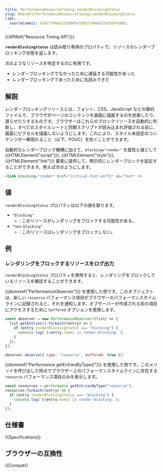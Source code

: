 ```yaml
---
title: PerformanceResourceTiming.renderBlockingStatus
slug: Web/API/PerformanceResourceTiming/renderBlockingStatus
l10n:
  sourceCommit: b3477f90eb235d08fe196373466a725050f43862
---
```


{{APIRef("Resource Timing API")}}

**`renderBlockingStatus`** は読み取り専用のプロパティで、リソースのレンダーブロッキング状態を返します。

次のようなリソースを特定するのに有用です。

- レンダーブロッキングでなかったために遅延する可能性があった
- レンダーブロッキングであったために先読みできた

## 解説

レンダーブロッキングリソースとは、フォント、CSS、JavaScript などの静的ファイルで、ブラウザがページのコンテンツを画面に描画するのを妨害したり、遅らせたりするものです。ブラウザーはこれらのブロックリソースを自動的に判断し、すべてのスタイルシートと同期スクリプトが読み込まれ評価される前に、画面にピクセルを描画しないようにします。これにより、スタイル未設定のコンテンツが一瞬現れること（以下、FOUC）を防ぐことができます。

自動的なレンダーブロック機構に加えて、`blocking="render"` を属性と値として {{HTMLElement("script")}}, {{HTMLElement("style")}}, {{HTMLElement("link")}} 要素に提供して、明示的にレンダーブロックを設定することができます。例えば次のようにします。

```html
<link blocking="render" href="critical-font.woff2" as="font" />
```

## 値

`renderBlockingStatus` プロパティは以下の値を取ります。

- `"blocking"`
  - : このリソースがレンダリングをブロックする可能性がある。
- `"non-blocking"`
  - : このリソースはレンダリングをブロックしない。

## 例

### レンダリングをブロックするリソースをログ出力

`renderBlockingStatus` プロパティを使用すると、レンダリングをブロックしているリソースを確認することができます。

{{domxref("PerformanceObserver")}} を使用した例です。このオブジェクトは、新しい `resource` パフォーマンス項目がブラウザーのパフォーマンスタイムラインに記録されると、それを通知します。オブザーバーが作成される前の項目にアクセスするために `buffered` オプションを使用します。

```js
const observer = new PerformanceObserver((list) => {
  list.getEntries().forEach((entry) => {
    if (entry.renderBlockingStatus === "blocking") {
      console.log(`${entry.name} is render-blocking.`);
    }
  });
});

observer.observe({ type: "resource", buffered: true });
```

{{domxref("Performance.getEntriesByType()")}} を使用した例です。このメソッドを呼び出した時点でブラウザー上のパフォーマンスタイムラインに存在する `resource` パフォーマンス項目のみを表示します。

```js
const resources = performance.getEntriesByType("resource");
resources.forEach((entry) => {
  if (entry.renderBlockingStatus === "blocking") {
    console.log(`${entry.name} is render-blocking.`);
  }
});
```

## 仕様書

{{Specifications}}

## ブラウザーの互換性

{{Compat}}

